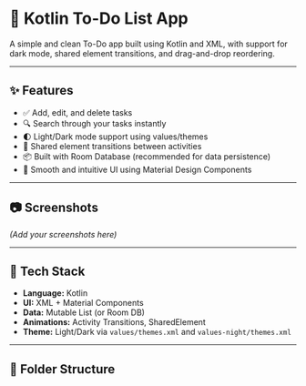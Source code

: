 # 📝 Kotlin To-Do List App

A simple and clean To-Do app built using Kotlin and XML, with support for dark mode, shared element transitions, and drag-and-drop reordering.

---

## ✨ Features

- ✅ Add, edit, and delete tasks
- 🔍 Search through your tasks instantly
- 🌓 Light/Dark mode support using values/themes
- 🎯 Shared element transitions between activities
- 📦 Built with Room Database (recommended for data persistence)
- 🧠 Smooth and intuitive UI using Material Design Components

---

## 📷 Screenshots

*(Add your screenshots here)*

---

## 🔧 Tech Stack

- **Language:** Kotlin
- **UI:** XML + Material Components
- **Data:** Mutable List (or Room DB)
- **Animations:** Activity Transitions, SharedElement
- **Theme:** Light/Dark via `values/themes.xml` and `values-night/themes.xml`

---

## 📁 Folder Structure
